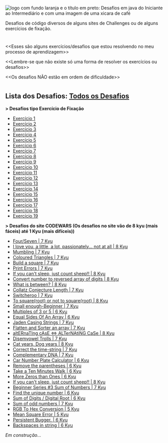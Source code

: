 ![logo com fundo laranja e o título em preto: Desafios em java do Iniciante ao Intermediário e com uma imagem de uma xicara de café](https://user-images.githubusercontent.com/77463370/201490912-bee87527-6bf1-4d6f-9e61-f82a814eca17.png)

Desafios de código diversos de alguns sites de Challenges ou de alguns exercícios de fixação.
#

<<Esses são alguns exercícios/desafios que estou resolvendo no meu processo de aprendizagem>>

<<Lembre-se que não existe só uma forma de resolver os exercícios ou desafios>>

<<Os desafios NÃO estão em ordem de dificuldade>>
#
## Lista dos Desafios: [Todos os Desafios](https://github.com/AyneNatal/Desafios-de-Codigo-em-JAVA-Nivel-Iniciante-a-Intermediario-/tree/main/src/desafios)


**> Desafios tipo Exercício de Fixação**
* [Exercício 1](https://github.com/AyneNatal/Desafios-de-Codigo-em-JAVA-Nivel-Iniciante-a-Intermediario-/blob/main/src/desafios/diversos/Desafio1.java)
* [Exercício 2](https://github.com/AyneNatal/Desafios-de-Codigo-em-JAVA-Nivel-Iniciante-a-Intermediario-/blob/main/src/desafios/diversos/Desafio2.java)
* [Exercício 3](https://github.com/AyneNatal/Desafios-de-Codigo-em-JAVA-Nivel-Iniciante-a-Intermediario-/blob/main/src/desafios/diversos/Desafio3.java)
* [Exercício 4](https://github.com/AyneNatal/Desafios-de-Codigo-em-JAVA-Nivel-Iniciante-a-Intermediario-/blob/main/src/desafios/diversos/Desafio4.java)
* [Exercício 5](https://github.com/AyneNatal/Desafios-de-Codigo-em-JAVA-Nivel-Iniciante-a-Intermediario-/blob/main/src/desafios/diversos/Desafio5.java)
* [Exercício 6](https://github.com/AyneNatal/Desafios-de-Codigo-em-JAVA-Nivel-Iniciante-a-Intermediario-/blob/main/src/desafios/diversos/Desafio6.java)
* [Exercício 7](https://github.com/AyneNatal/Desafios-de-Codigo-em-JAVA-Nivel-Iniciante-a-Intermediario-/blob/main/src/desafios/diversos/Desafio7.java)
* [Exercício 8](https://github.com/AyneNatal/Desafios-de-Codigo-em-JAVA-Nivel-Iniciante-a-Intermediario-/blob/main/src/desafios/diversos/Desafio8.java)
* [Exercício 9](https://github.com/AyneNatal/Desafios-de-Codigo-em-JAVA-Nivel-Iniciante-a-Intermediario-/blob/main/src/desafios/diversos/Desafio9.java)
* [Exercício 10](https://github.com/AyneNatal/Desafios-de-Codigo-em-JAVA-Nivel-Iniciante-a-Intermediario-/blob/main/src/desafios/diversos/Desafio10.java)
* [Exercício 11](https://github.com/AyneNatal/Desafios-de-Codigo-em-JAVA-Nivel-Iniciante-a-Intermediario-/blob/main/src/desafios/diversos/Desafio11.java)
* [Exercício 12](https://github.com/AyneNatal/Desafios-de-Codigo-em-JAVA-Nivel-Iniciante-a-Intermediario-/blob/main/src/desafios/diversos/Desafio12.java)
* [Exercício 13](https://github.com/AyneNatal/Desafios-de-Codigo-em-JAVA-Nivel-Iniciante-a-Intermediario-/blob/main/src/desafios/diversos/Desafio13.java)
* [Exercício 14](https://github.com/AyneNatal/Desafios-de-Codigo-em-JAVA-Nivel-Iniciante-a-Intermediario-/blob/main/src/desafios/diversos/Desafio14.java)
* [Exercício 15](https://github.com/AyneNatal/Desafios-de-Codigo-em-JAVA-Nivel-Iniciante-a-Intermediario-/blob/main/src/desafios/diversos/Desafio15.java)
* [Exercício 16](https://github.com/AyneNatal/Desafios-de-Codigo-em-JAVA-Nivel-Iniciante-a-Intermediario-/blob/main/src/desafios/diversos/Desafio16.java)
* [Exercício 17](https://github.com/AyneNatal/Desafios-de-Codigo-em-JAVA-Nivel-Iniciante-a-Intermediario-/blob/main/src/desafios/diversos/Desafio17.java)
* [Exercício 18](https://github.com/AyneNatal/Desafios-de-Codigo-em-JAVA-Nivel-Iniciante-a-Intermediario-/blob/main/src/desafios/diversos/Desafio18.java)
* [Exercício 19](https://github.com/AyneNatal/Desafios-de-Codigo-em-JAVA-Nivel-Iniciante-a-Intermediario-/blob/main/src/desafios/diversos/Desafio19.java)


**> Desafios do site CODEWARS (Os desafios no site vão de 8 kyu (mais fáceis) até 1 Kyu (mais difíceis))**
* [Four/Seven | 7 Kyu](https://github.com/AyneNatal/Desafios-de-Codigo-em-JAVA-Nivel-Iniciante-a-Intermediario-/blob/main/src/desafios/codewars/Codewars1.java)
* [I love you, a little, a lot, passionately... not at all | 8 Kyu](https://github.com/AyneNatal/Desafios-de-Codigo-em-JAVA-Nivel-Iniciante-a-Intermediario-/blob/main/src/desafios/codewars/Codewars2.java)
* [Mumbling | 7 Kyu](https://github.com/AyneNatal/Desafios-de-Codigo-em-JAVA-Nivel-Iniciante-a-Intermediario-/blob/main/src/desafios/codewars/Codewars3.java)
* [Coloured Triangles | 7 Kyu](https://github.com/AyneNatal/Desafios-de-Codigo-em-JAVA-Nivel-Iniciante-a-Intermediario-/blob/main/src/desafios/codewars/Codewars4.java)
* [Build a square | 7 Kyu](https://github.com/AyneNatal/Desafios-de-Codigo-em-JAVA-Nivel-Iniciante-a-Intermediario-/blob/main/src/desafios/codewars/Codewars5.java)
* [Print Errors | 7 Kyu](https://github.com/AyneNatal/Desafios-de-Codigo-em-JAVA-Nivel-Iniciante-a-Intermediario-/blob/main/src/desafios/codewars/Codewars6.java)
* [If you can't sleep, just count sheep!! | 8 Kyu](https://github.com/AyneNatal/Desafios-de-Codigo-em-JAVA-Nivel-Iniciante-a-Intermediario-/blob/main/src/desafios/codewars/Codewars7.java)
* [Convert number to reversed array of digits | 8 Kyu](https://github.com/AyneNatal/Desafios-de-Codigo-em-JAVA-Nivel-Iniciante-a-Intermediario-/blob/main/src/desafios/codewars/Codewars8.java)
* [What is between? | 8 Kyu](https://github.com/AyneNatal/Desafios-de-Codigo-em-JAVA-Nivel-Iniciante-a-Intermediario-/blob/main/src/desafios/codewars/Codewars9.java)
* [Collatz Conjecture Length | 7 Kyu](https://github.com/AyneNatal/Desafios-de-Codigo-em-JAVA-Nivel-Iniciante-a-Intermediario-/blob/main/src/desafios/codewars/Codewars10.java)
* [Switcheroo | 7 Kyu](https://github.com/AyneNatal/Desafios-de-Codigo-em-JAVA-Nivel-Iniciante-a-Intermediario-/blob/main/src/desafios/codewars/Codewars11.java)
* [To square(root) or not to square(root) | 8 Kyu](https://github.com/AyneNatal/Desafios-de-Codigo-em-JAVA-Nivel-Iniciante-a-Intermediario-/blob/main/src/desafios/codewars/Codewars12.java)
* [Small enough-Beginner | 7 Kyu](https://github.com/AyneNatal/Desafios-de-Codigo-em-JAVA-Nivel-Iniciante-a-Intermediario-/blob/main/src/desafios/codewars/Codewars13.java)
* [Multiples of 3 or 5 | 6 Kyu](https://github.com/AyneNatal/Desafios-de-Codigo-em-JAVA-Nivel-Iniciante-a-Intermediario-/blob/main/src/desafios/codewars/Codewars14.java)
* [Equal Sides Of An Array | 6 Kyu](https://github.com/AyneNatal/Desafios-de-Codigo-em-JAVA-Nivel-Iniciante-a-Intermediario-/blob/main/src/desafios/codewars/Codewars15.java)
* [Jaden Casing Strings | 7 Kyu](https://github.com/AyneNatal/Desafios-de-Codigo-em-JAVA-Nivel-Iniciante-a-Intermediario-/blob/main/src/desafios/codewars/Codewars16.java)
* [Flatten and Sorter an array | 7 Kyu](https://github.com/AyneNatal/Desafios-de-Codigo-em-JAVA-Nivel-Iniciante-a-Intermediario-/blob/main/src/desafios/codewars/Codewars17.java)
* [altERnaTIng cAsE <=> ALTerNAtiNG CaSe | 8 Kyu](https://github.com/AyneNatal/Desafios-de-Codigo-em-JAVA-Nivel-Iniciante-a-Intermediario-/blob/main/src/desafios/codewars/Codewars18.java)
* [Disemvowel Trolls | 7 Kyu](https://github.com/AyneNatal/Desafios-de-Codigo-em-JAVA-Nivel-Iniciante-a-Intermediario-/blob/main/src/desafios/codewars/Codewars19.java)
* [Cat years, Dog years | 8 Kyu](https://github.com/AyneNatal/Desafios-de-Codigo-em-JAVA-Nivel-Iniciante-a-Intermediario-/blob/main/src/desafios/codewars/Codewars20.java)
* [Correct the time-string | 7 Kyu](https://github.com/AyneNatal/Desafios-de-Codigo-em-JAVA-Nivel-Iniciante-a-Intermediario-/blob/main/src/desafios/codewars/Codewars21.java)
* [Complementary DNA | 7 Kyu](https://github.com/AyneNatal/Desafios-de-Codigo-em-JAVA-Nivel-Iniciante-a-Intermediario-/blob/main/src/desafios/codewars/Codewars22.java)
* [Car Number Plate Calculator | 6 Kyu](https://github.com/AyneNatal/Desafios-de-Codigo-em-JAVA-Nivel-Iniciante-a-Intermediario-/blob/main/src/desafios/codewars/Codewars23.java)
* [Remove the parentheses | 6 Kyu](https://github.com/AyneNatal/Desafios-de-Codigo-em-JAVA-Nivel-Iniciante-a-Intermediario-/blob/main/src/desafios/codewars/Codewars24.java)
* [Take a Ten Minutes Walk | 6 Kyu](https://github.com/AyneNatal/Desafios-de-Codigo-em-JAVA-Nivel-Iniciante-a-Intermediario-/blob/main/src/desafios/codewars/Codewars25.java)
* [More Zeros than Ones | 6 Kyu](https://github.com/AyneNatal/Desafios-de-Codigo-em-JAVA-Nivel-Iniciante-a-Intermediario-/blob/main/src/desafios/codewars/Codewars26.java)
* [If you can't sleep, just count sheep!! | 8 Kyu](https://github.com/AyneNatal/Desafios-de-Codigo-em-JAVA-Nivel-Iniciante-a-Intermediario-/blob/main/src/desafios/codewars/Codewars27.java)
* [Beginner Series #3 Sum of Numbers | 7 Kyu](https://github.com/AyneNatal/Desafios-de-Codigo-em-JAVA-Nivel-Iniciante-a-Intermediario-/blob/main/src/desafios/codewars/CodeWars28.java)
* [Find the unique number | 6 Kyu](https://github.com/AyneNatal/Desafios-de-Codigo-em-JAVA-Nivel-Iniciante-a-Intermediario-/blob/main/src/desafios/codewars/Codewars29.java)
* [Sum of Digits / Digital Root | 6 Kyu](https://github.com/AyneNatal/Desafios-de-Codigo-em-JAVA-Nivel-Iniciante-a-Intermediario-/blob/main/src/desafios/codewars/Codewars30.java)
* [Sum of odd numbers | 7 Kyu](https://github.com/AyneNatal/Desafios-de-Codigo-em-JAVA-Nivel-Iniciante-a-Intermediario-/blob/main/src/desafios/codewars/Codewars31.java)
* [RGB To Hex Conversion | 5 Kyu](https://github.com/AyneNatal/Desafios-de-Codigo-em-JAVA-Nivel-Iniciante-a-Intermediario-/blob/main/src/desafios/codewars/Codewars32.java)
* [Mean Square Error | 5 Kyu](https://github.com/AyneNatal/Desafios-de-Codigo-em-JAVA-Nivel-Iniciante-a-Intermediario-/blob/main/src/desafios/codewars/Codewars33.java)
* [Persistent Bugger. | 6 Kyu](https://github.com/AyneNatal/Desafios-de-Codigo-em-JAVA-Nivel-Iniciante-a-Intermediario-/blob/main/src/desafios/codewars/Codewars34.java)
* [Backspaces in string | 6 Kyu](https://github.com/AyneNatal/Desafios-de-Codigo-em-JAVA-Nivel-Iniciante-a-Intermediario-/blob/main/src/desafios/codewars/Codewars35.java)


*Em construção...*
